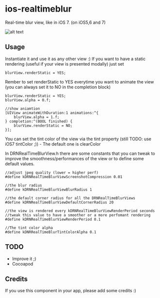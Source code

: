 ios-realtimeblur
================

Real-time blur view, like in iOS 7. (on iOS5,6 and 7)

![alt text]( "Screenshot")

Usage
--------------------

Instantiate it and use it as any other view :) 
If you want to have a static rendering (useful if your view is presented modally) just set

	blurView.renderStatic = YES;


Rember to set renderStatic to YES everytime you want to animate the view (you can always set it to NO in the completion block)


	blurView.renderStatic = YES;
	blurView.alpha = 0.f;

	//show aniamtion
	[UIView animateWithDuration:1 animations:^{
	    blurView.alpha = 1.f;
	} completion:^(BOOL finished) {
	    blurView.renderStatic = NO;
	}];


You can set the tint color of the view via the tint property (still TODO: use iOS7 tintColor ;)) - The default one is clearColor


In DRNRealTimeBlurView.h there are some constants that you can tweak to improve the smoothness/performances of the view or to define some default values.

	//adjust jpeg quality (lower = higher perf)
	#define kDRNRealTimeBlurViewScreenshotCompression 0.01

	//the blur radius
	#define kDRNRealTimeBlurViewBlurRadius 1

	//the default corner radius for all the DRNRealTimeBlurViews
	#define kDRNRealTimeBlurViewDefaultCornerRadius 20

	//the view is rendered every kDRNRealTimeBlurViewRenderPeriod seconds
	//tweak this value to have a smoother or a more perfomant rendering
	#define kDRNRealTimeBlurViewRenderPeriod 0.1

	//The tint color alpha
	#define kDNRRealTimeBlurTintColorAlpha 0.1


TODO
--------------------

* Improve it ;)
* Cocoapod


Credits
--------------------

If you use this component in your app, please add some credits :)

